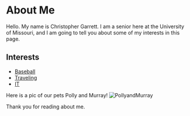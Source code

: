 # About Me

Hello. My name is Christopher Garrett. I am a senior here at the University of Missouri, and I am going to tell you about some of my interests in this page.

## Interests

* [Baseball](Baseball.md)
* [Traveling](Traveling.md)
* [IT](IT.md)

Here is a pic of our pets Polly and Murray!
![PollyandMurray]("IMG_4384.jpg")

Thank you for reading about me.
